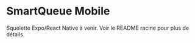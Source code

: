 # SmartQueue Mobile

Squelette Expo/React Native à venir. Voir le README racine pour plus de détails.
